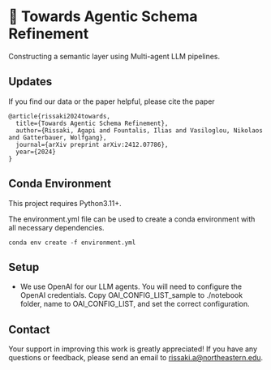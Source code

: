 # 🤖 Towards Agentic Schema Refinement

Constructing a semantic layer using Multi-agent LLM pipelines. 

## Updates

If you find our data or the paper helpful, please cite the paper
```
@article{rissaki2024towards,
  title={Towards Agentic Schema Refinement},
  author={Rissaki, Agapi and Fountalis, Ilias and Vasiloglou, Nikolaos and Gatterbauer, Wolfgang},
  journal={arXiv preprint arXiv:2412.07786},
  year={2024}
}
```

## Conda Environment

This project requires Python3.11+.

The environment.yml file can be used to create a conda environment with all necessary dependencies.

```
conda env create -f environment.yml
```

## Setup

- We use OpenAI for our LLM agents. You will need to configure the OpenAI credentials. Copy OAI_CONFIG_LIST_sample to ./notebook folder, name to OAI_CONFIG_LIST, and set the correct configuration.

## Contact
Your support in improving this work is greatly appreciated! If you have any questions or feedback, please send an email to rissaki.a@northeastern.edu.
